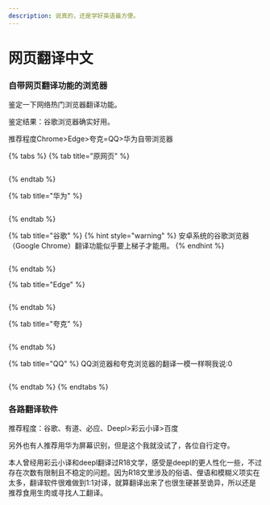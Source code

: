 ```yaml
---
description: 说真的，还是学好英语最方便。
---
```


# 网页翻译中文

### 自带网页翻译功能的浏览器

鉴定一下网络热门浏览器翻译功能。

鉴定结果：谷歌浏览器确实好用。

推荐程度Chrome>Edge>夸克=QQ>华为自带浏览器

{% tabs %}
{% tab title="原网页" %}
<figure><img src="../.gitbook/assets/Screenshot_20230312_155754_com.huawei.browser_edit_871952420109137.jpg" alt=""><figcaption></figcaption></figure>
{% endtab %}

{% tab title="华为" %}
<figure><img src="../.gitbook/assets/Screenshot_20230312_155805_com.huawei.browser_edit_871946537781013.jpg" alt=""><figcaption></figcaption></figure>
{% endtab %}

{% tab title="谷歌" %}
{% hint style="warning" %}
安卓系统的谷歌浏览器（Google Chrome）翻译功能似乎要上梯子才能用。
{% endhint %}

<figure><img src="../.gitbook/assets/Screenshot_20230312_155935_com.android.chrome_edit_871961984209136.jpg" alt=""><figcaption></figcaption></figure>
{% endtab %}

{% tab title="Edge" %}
<figure><img src="../.gitbook/assets/image (2) (2).png" alt=""><figcaption></figcaption></figure>
{% endtab %}

{% tab title="夸克" %}
<figure><img src="../.gitbook/assets/Screenshot_20230312_162846.jpg" alt=""><figcaption></figcaption></figure>
{% endtab %}

{% tab title="QQ" %}
QQ浏览器和夸克浏览器的翻译一模一样啊我说:0

<figure><img src="../.gitbook/assets/Screenshot_20230312_162846(1).jpg" alt=""><figcaption></figcaption></figure>
{% endtab %}
{% endtabs %}



### 各路翻译软件

推荐程度：谷歌、有道、必应、Deepl>彩云小译>百度

另外也有人推荐用华为屏幕识别，但是这个我就没试了，各位自行定夺。

本人曾经用彩云小译和deepl翻译过R18文学，感受是deepl的更人性化一些，不过存在次数有限制且不稳定的问题。因为R18文里涉及的俗语、俚语和模糊义项实在太多，翻译软件很难做到1:1对译，就算翻译出来了也很生硬甚至诡异，所以还是推荐食用生肉或寻找人工翻译。
